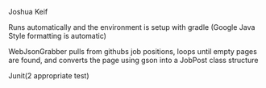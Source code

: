 Joshua Keif

Runs automatically and the environment is setup with gradle (Google Java Style formatting is automatic)

WebJsonGrabber pulls from githubs job positions, loops until empty pages are found, and converts the page using gson into a JobPost class structure

Junit(2 appropriate test)
